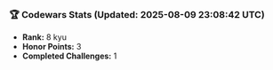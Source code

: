 ### 🏆 Codewars Stats (Updated: 2025-08-09 23:08:42 UTC)

- **Rank:** 8 kyu
- **Honor Points:** 3
- **Completed Challenges:** 1
